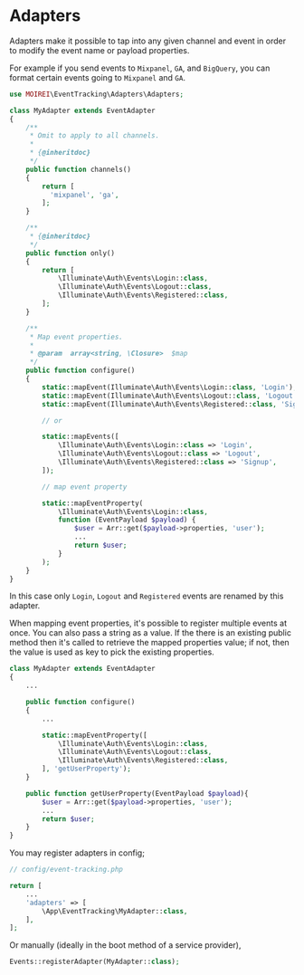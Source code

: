 # Adapters

Adapters make it possible to tap into any given channel and event in order to modify the event name or payload properties.

For example if you send events to `Mixpanel`, `GA`, and `BigQuery`, you can format certain events going to `Mixpanel` and `GA`.

```php
use MOIREI\EventTracking\Adapters\Adapters;

class MyAdapter extends EventAdapter
{
    /**
     * Omit to apply to all channels.
     *
     * {@inheritdoc}
     */
    public function channels()
    {
        return [
          'mixpanel', 'ga',
        ];
    }

    /**
     * {@inheritdoc}
     */
    public function only()
    {
        return [
            \Illuminate\Auth\Events\Login::class,
            \Illuminate\Auth\Events\Logout::class,
            \Illuminate\Auth\Events\Registered::class,
        ];
    }

    /**
     * Map event properties.
     *
     * @param  array<string, \Closure>  $map
     */
    public function configure()
    {
        static::mapEvent(Illuminate\Auth\Events\Login::class, 'Login');
        static::mapEvent(Illuminate\Auth\Events\Logout::class, 'Logout');
        static::mapEvent(Illuminate\Auth\Events\Registered::class, 'Signup');

        // or

        static::mapEvents([
            \Illuminate\Auth\Events\Login::class => 'Login',
            \Illuminate\Auth\Events\Logout::class => 'Logout',
            \Illuminate\Auth\Events\Registered::class => 'Signup',
        ]);

        // map event property

        static::mapEventProperty(
            \Illuminate\Auth\Events\Login::class,
            function (EventPayload $payload) {
                $user = Arr::get($payload->properties, 'user');
                ...
                return $user;
            }
        );
    }
}
```

In this case only `Login`, `Logout` and `Registered` events are renamed by this adapter.

When mapping event properties, it's possible to register multiple events at once. You can also pass a string as a value. If the there is an existing public method then it's called to retrieve the mapped properties value; if not, then the value is used as key to pick the existing properties.

```php
class MyAdapter extends EventAdapter
{
    ...

    public function configure()
    {
        ...

        static::mapEventProperty([
            \Illuminate\Auth\Events\Login::class,
            \Illuminate\Auth\Events\Logout::class,
            \Illuminate\Auth\Events\Registered::class,
        ], 'getUserProperty');
    }

    public function getUserProperty(EventPayload $payload){
        $user = Arr::get($payload->properties, 'user');
        ...
        return $user;
    }
}
```

You may register adapters in config;

```php
// config/event-tracking.php

return [
    ...
    'adapters' => [
        \App\EventTracking\MyAdapter::class,
    ],
];
```

Or manually (ideally in the boot method of a service provider),

```php
Events::registerAdapter(MyAdapter::class);
```
